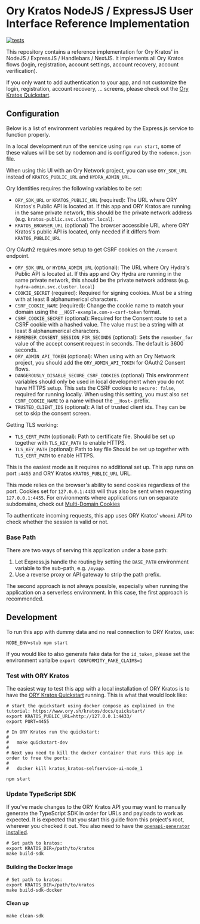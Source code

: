 # Ory Kratos NodeJS / ExpressJS User Interface Reference Implementation

[![tests](https://github.com/ory/kratos-selfservice-ui-node/actions/workflows/test.yml/badge.svg)](https://github.com/ory/kratos-selfservice-ui-node/actions/workflows/test.yml)

This repository contains a reference implementation for Ory Kratos' in NodeJS /
ExpressJS / Handlebars / NextJS. It implements all Ory Kratos flows (login,
registration, account settings, account recovery, account verification).

If you only want to add authentication to your app, and not customize the login,
registration, account recovery, ... screens, please check out the
[Ory Kratos Quickstart](https://www.ory.sh/kratos/docs/quickstart).

## Configuration

Below is a list of environment variables required by the Express.js service to
function properly.

In a local development run of the service using `npm run start`, some of these
values will be set by nodemon and is configured by the `nodemon.json` file.

When using this UI with an Ory Network project, you can use `ORY_SDK_URL`
instead of `KRATOS_PUBLIC_URL` and `HYDRA_ADMIN_URL`.

Ory Identities requires the following variables to be set:

- `ORY_SDK_URL` or `KRATOS_PUBLIC_URL` (required): The URL where ORY Kratos's
  Public API is located at. If this app and ORY Kratos are running in the same
  private network, this should be the private network address (e.g.
  `kratos-public.svc.cluster.local`).
- `KRATOS_BROWSER_URL` (optional) The browser accessible URL where ORY Kratos's
  public API is located, only needed if it differs from `KRATOS_PUBLIC_URL`

Ory OAuth2 requires more setup to get CSRF cookies on the `/consent` endpoint.

- `ORY_SDK_URL` or `HYDRA_ADMIN_URL` (optional): The URL where Ory Hydra's
  Public API is located at. If this app and Ory Hydra are running in the same
  private network, this should be the private network address (e.g.
  `hydra-admin.svc.cluster.local`)
- `COOKIE_SECRET` (required): Required for signing cookies. Must be a string
  with at least 8 alphanumerical characters.
- `CSRF_COOKIE_NAME` (required): Change the cookie name to match your domain
  using the `__HOST-example.com-x-csrf-token` format.
- `CSRF_COOKIE_SECRET` (optional): Required for the Consent route to set a CSRF
  cookie with a hashed value. The value must be a string with at least 8
  alphanumerical characters.
- `REMEMBER_CONSENT_SESSION_FOR_SECONDS` (optional): Sets the `remember_for`
  value of the accept consent request in seconds. The default is 3600 seconds.
- `ORY_ADMIN_API_TOKEN` (optional): When using with an Ory Network project, you
  should add the `ORY_ADMIN_API_TOKEN` for OAuth2 Consent flows.
- `DANGEROUSLY_DISABLE_SECURE_CSRF_COOKIES` (optional) This environment
  variables should only be used in local development when you do not have HTTPS
  setup. This sets the CSRF cookies to `secure: false`, required for running
  locally. When using this setting, you must also set `CSRF_COOKIE_NAME` to a
  name without the `__Host-` prefix.
- `TRUSTED_CLIENT_IDS` (optional): A list of trusted client ids. They can be set
  to skip the consent screen.

Getting TLS working:

- `TLS_CERT_PATH` (optional): Path to certificate file. Should be set up
  together with `TLS_KEY_PATH` to enable HTTPS.
- `TLS_KEY_PATH` (optional): Path to key file Should be set up together with
  `TLS_CERT_PATH` to enable HTTPS.

This is the easiest mode as it requires no additional set up. This app runs on
port `:4455` and ORY Kratos `KRATOS_PUBLIC_URL` URL.

This mode relies on the browser's ability to send cookies regardless of the
port. Cookies set for `127.0.0.1:4433` will thus also be sent when requesting
`127.0.0.1:4455`. For environments where applications run on separate
subdomains, check out
[Multi-Domain Cookies](https://www.ory.sh/kratos/docs/guides/multi-domain-cookies)

To authenticate incoming requests, this app uses ORY Kratos' `whoami` API to
check whether the session is valid or not.

### Base Path

There are two ways of serving this application under a base path:

1. Let Express.js handle the routing by setting the `BASE_PATH` environment
   variable to the sub-path, e.g. `/myapp`.
2. Use a reverse proxy or API gateway to strip the path prefix.

The second approach is not always possible, especially when running the
application on a serverless environment. In this case, the first approach is
recommended.

## Development

To run this app with dummy data and no real connection to ORY Kratos, use:

```shell script
NODE_ENV=stub npm start
```

If you would like to also generate fake data for the `id_token`, please set the
environment varialbe `export CONFORMITY_FAKE_CLAIMS=1`

### Test with ORY Kratos

The easiest way to test this app with a local installation of ORY Kratos is to
have the [ORY Kratos Quickstart](https://www.ory.sh/kratos/docs/quickstart/)
running. This is what that would look like:

```shell script
# start the quickstart using docker compose as explained in the tutorial: https://www.ory.sh/kratos/docs/quickstart/
export KRATOS_PUBLIC_URL=http://127.0.0.1:4433/
export PORT=4455

# In ORY Kratos run the quickstart:
#
#   make quickstart-dev
#
# Next you need to kill the docker container that runs this app in order to free the ports:
#
#   docker kill kratos_kratos-selfservice-ui-node_1

npm start
```

### Update TypeScript SDK

If you've made changes to the ORY Kratos API you may want to manually generate
the TypeScript SDK in order for URLs and payloads to work as expected. It is
expected that you start this guide from this project's root, wherever you
checked it out. You also need to have the
[`openapi-generator` installed](https://openapi-generator.tech/docs/installation).

```shell script
# Set path to kratos:
export KRATOS_DIR=/path/to/kratos
make build-sdk
```

#### Building the Docker Image

```shell script
# Set path to kratos:
export KRATOS_DIR=/path/to/kratos
make build-sdk-docker
```

#### Clean up

```shell script
make clean-sdk
```
